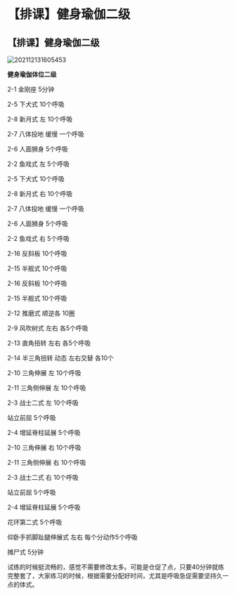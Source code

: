 # 【排课】健身瑜伽二级


## **【排课】健身瑜伽二级**

![202112131605453](https://oss.metamind.eu.org/a940d0c18d76680ee19af.jpg.jpeg)    

**健身瑜伽体位二级**

2-1 金刚座 5分钟

2-5 下犬式 10个呼吸

2-8 新月式 左 10个呼吸

2-7 八体投地 缓慢 一个呼吸

2-6 人面狮身 5个呼吸

2-2 鱼戏式 左 5个呼吸

2-5 下犬式 10个呼吸

2-8 新月式 右 10个呼吸

2-7 八体投地 缓慢 一个呼吸

2-6 人面狮身 5个呼吸

2-2 鱼戏式 右 5个呼吸

2-16 反斜板 10个呼吸

2-15 半舰式 10个呼吸

2-16 反斜板 10个呼吸

2-15 半舰式 10个呼吸

2-12 推磨式 顺逆各 10圈

2-9 风吹树式 左右 各5个呼吸

2-13 直角扭转 左右 各5个呼吸

2-14 半三角扭转 动态 左右交替 各10个

2-10 三角伸展 左 10个呼吸

2-11 三角侧伸展 左 10个呼吸

2-3 战士二式 左 10个呼吸

站立前屈 5个呼吸

2-4 增延脊柱延展 5个呼吸

2-10 三角伸展 右 10个呼吸

2-11 三角侧伸展 右 10个呼吸

2-3 战士二式 右 10个呼吸

站立前屈 5个呼吸

2-4 增延脊柱延展 5个呼吸

花环第二式 5个呼吸

仰卧手抓脚趾腿伸展式 左右 每个分动作5个呼吸

摊尸式 5分钟



试练的时候挺流畅的，感觉不需要修改太多。可能是仓促了点，只要40分钟就练完整套了，大家练习的时候，根据需要分配好时间，尤其是呼吸急促需要坚持久一点的体式。
